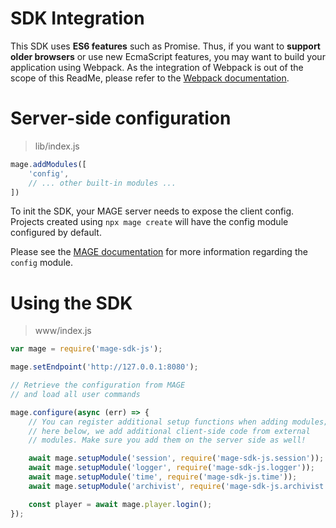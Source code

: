 # SDK Integration

This SDK uses **ES6 features** such as Promise.
Thus, if you want to **support older browsers** or use new EcmaScript features, you may want to build your application using Webpack. As the integration of Webpack is out of the scope of this ReadMe, please refer to the [Webpack documentation](https://webpack.js.org/concepts/).

# Server-side configuration

> lib/index.js

```javascript
mage.addModules([
	'config',
	// ... other built-in modules ...
])
```

To init the SDK, your MAGE server needs to expose the client config. Projects created
using `npx mage create` will have the config module configured by default.

Please see the [MAGE documentation](https://mage.github.io/mage#built-in-modules) for more information regarding the `config` module.

# Using the SDK

> www/index.js

```javascript
var mage = require('mage-sdk-js');

mage.setEndpoint('http://127.0.0.1:8080');

// Retrieve the configuration from MAGE
// and load all user commands

mage.configure(async (err) => {
	// You can register additional setup functions when adding modules;
	// here below, we add additional client-side code from external
	// modules. Make sure you add them on the server side as well!

	await mage.setupModule('session', require('mage-sdk-js.session'));
	await mage.setupModule('logger', require('mage-sdk-js.logger'));
	await mage.setupModule('time', require('mage-sdk-js.time'));
	await mage.setupModule('archivist', require('mage-sdk-js.archivist'));

	const player = await mage.player.login();
});
